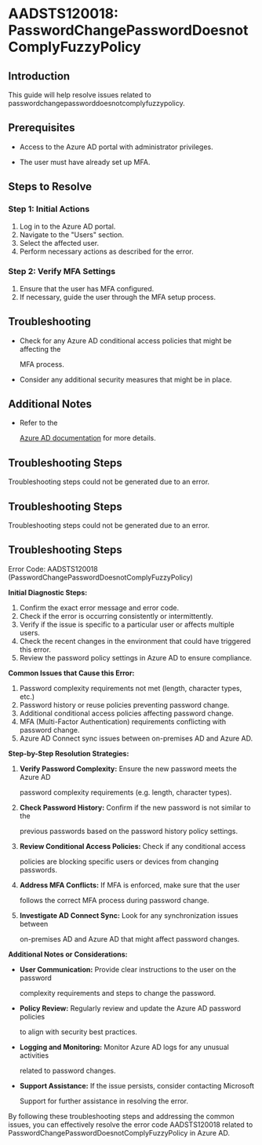 
# AADSTS120018: PasswordChangePasswordDoesnotComplyFuzzyPolicy


## Introduction

This guide will help resolve issues related to
passwordchangepassworddoesnotcomplyfuzzypolicy.


## Prerequisites


* Access to the Azure AD portal with administrator privileges.

* The user must have already set up MFA.


## Steps to Resolve


### Step 1: Initial Actions

1. Log in to the Azure AD portal.
2. Navigate to the "Users" section.
3. Select the affected user.
4. Perform necessary actions as described for the error.


### Step 2: Verify MFA Settings

1. Ensure that the user has MFA configured.
2. If necessary, guide the user through the MFA setup process.


## Troubleshooting


* Check for any Azure AD conditional access policies that might be affecting the

  MFA process.

* Consider any additional security measures that might be in place.


## Additional Notes


* Refer to the

  [Azure AD 
documentation](https://learn.microsoft.com/en-us/azure/active-directory/)
  for more details.


## Troubleshooting Steps

Troubleshooting steps could not be generated due to an error.


## Troubleshooting Steps

Troubleshooting steps could not be generated due to an error.


## Troubleshooting Steps

Error Code: AADSTS120018 (PasswordChangePasswordDoesnotComplyFuzzyPolicy)

**Initial Diagnostic Steps:** 

1. Confirm the exact error message and error code.
2. Check if the error is occurring consistently or intermittently.
3. Verify if the issue is specific to a particular user or affects multiple
   users.
4. Check the recent changes in the environment that could have triggered this
   error.
5. Review the password policy settings in Azure AD to ensure compliance.

**Common Issues that Cause this Error:** 

1. Password complexity requirements not met (length, character types, etc.)
2. Password history or reuse policies preventing password change.
3. Additional conditional access policies affecting password change.
4. MFA (Multi-Factor Authentication) requirements conflicting with password
   change.
5. Azure AD Connect sync issues between on-premises AD and Azure AD.

**Step-by-Step Resolution Strategies:** 

1. **Verify Password Complexity:** Ensure the new password meets the Azure AD

   password complexity requirements (e.g. length, character types).

2. **Check Password History:** Confirm if the new password is not similar to the

   previous passwords based on the password history policy settings.

3. **Review Conditional Access Policies:** Check if any conditional access

   policies are blocking specific users or devices from changing passwords.

4. **Address MFA Conflicts:** If MFA is enforced, make sure that the user

   follows the correct MFA process during password change.

5. **Investigate AD Connect Sync:** Look for any synchronization issues between

   on-premises AD and Azure AD that might affect password changes.

**Additional Notes or Considerations:**


* **User Communication:** Provide clear instructions to the user on the password

  complexity requirements and steps to change the password.

* **Policy Review:** Regularly review and update the Azure AD password policies

  to align with security best practices.

* **Logging and Monitoring:** Monitor Azure AD logs for any unusual activities

  related to password changes.

* **Support Assistance:** If the issue persists, consider contacting Microsoft

  Support for further assistance in resolving the error.

By following these troubleshooting steps and addressing the common issues, you
can effectively resolve the error code AADSTS120018 related to
PasswordChangePasswordDoesnotComplyFuzzyPolicy in Azure AD.